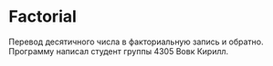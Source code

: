 # Factorial
Перевод десятичного числа в факториальную запись и обратно.
Программу написал студент группы 4305 Вовк Кирилл.


